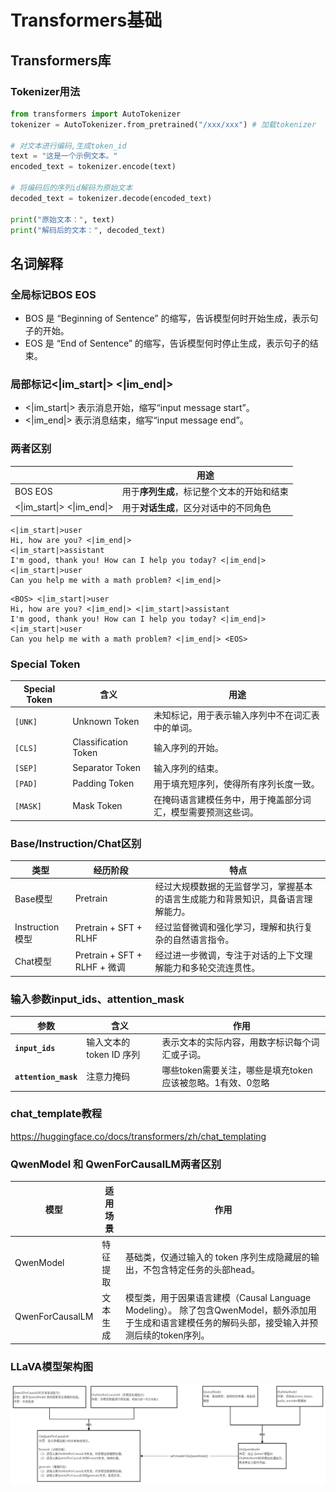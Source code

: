 # Transformers基础



## Transformers库

### Tokenizer用法


```python
from transformers import AutoTokenizer
tokenizer = AutoTokenizer.from_pretrained("/xxx/xxx") # 加载tokenizer

# 对文本进行编码,生成token_id
text = "这是一个示例文本。"
encoded_text = tokenizer.encode(text)

# 将编码后的序列id解码为原始文本
decoded_text = tokenizer.decode(encoded_text)

print("原始文本：", text)
print("解码后的文本：", decoded_text)
```







## 名词解释

### 全局标记BOS  EOS 

- BOS 是 “Beginning of Sentence” 的缩写，告诉模型何时开始生成，表示句子的开始。
- EOS 是 “End of Sentence” 的缩写，告诉模型何时停止生成，表示句子的结束。

### 局部标记<|im_start|>   <|im_end|>

- <|im_start|>  表示消息开始，缩写“input message start”。
- <|im_end|>   表示消息结束，缩写“input message end”。

### 两者区别

|                                | 用途                                       |
| ------------------------------ | ------------------------------------------ |
| BOS  EOS                       | 用于**序列生成**，标记整个文本的开始和结束 |
| <\|im_start\|>    <\|im_end\|> | 用于**对话生成**，区分对话中的不同角色     |

```
<|im_start|>user
Hi, how are you? <|im_end|>
<|im_start|>assistant
I'm good, thank you! How can I help you today? <|im_end|>
<|im_start|>user
Can you help me with a math problem? <|im_end|>
```

```
<BOS> <|im_start|>user
Hi, how are you? <|im_end|> <|im_start|>assistant
I'm good, thank you! How can I help you today? <|im_end|> <|im_start|>user
Can you help me with a math problem? <|im_end|> <EOS>
```

### Special Token

| **Special Token** | **含义**             | **用途**                                                     |
| ----------------- | -------------------- | ------------------------------------------------------------ |
| `[UNK]`           | Unknown Token        | 未知标记，用于表示输入序列中不在词汇表中的单词。             |
| `[CLS]`           | Classification Token | 输入序列的开始。                                             |
| `[SEP]`           | Separator Token      | 输入序列的结束。                                             |
| `[PAD]`           | Padding Token        | 用于填充短序列，使得所有序列长度一致。                       |
| `[MASK]`          | Mask Token           | 在掩码语言建模任务中，用于掩盖部分词汇，模型需要预测这些词。 |

### Base/Instruction/Chat区别

| 类型            | 经历阶段                     | 特点                                                         |
| --------------- | ---------------------------- | ------------------------------------------------------------ |
| Base模型        | Pretrain                     | 经过大规模数据的无监督学习，掌握基本的语言生成能力和背景知识，具备语言理解能力。 |
| Instruction模型 | Pretrain + SFT + RLHF        | 经过监督微调和强化学习，理解和执行复杂的自然语言指令。       |
| Chat模型        | Pretrain + SFT + RLHF + 微调 | 经过进一步微调，专注于对话的上下文理解能力和多轮交流连贯性。 |

### 输入参数input_ids、attention_mask

| **参数**             | **含义**                 | **作用**                                                    |
| -------------------- | ------------------------ | ----------------------------------------------------------- |
| **`input_ids`**      | 输入文本的 token ID 序列 | 表示文本的实际内容，用数字标识每个词汇或子词。              |
| **`attention_mask`** | 注意力掩码               | 哪些token需要关注，哪些是填充token 应该被忽略。1有效、0忽略 |

### chat_template教程

https://huggingface.co/docs/transformers/zh/chat_templating

### QwenModel 和 QwenForCausalLM两者区别

| 模型            | 适用场景 | 作用                                                         |
| --------------- | -------- | ------------------------------------------------------------ |
| QwenModel       | 特征提取 | 基础类，仅通过输入的 token 序列生成隐藏层的输出，不包含特定任务的头部head。 |
| QwenForCausalLM | 文本生成 | 模型类，用于因果语言建模（Causal Language Modeling）。 除了包含QwenModel，额外添加用于生成和语言建模任务的解码头部，接受输入并预测后续的token序列。 |

### LLaVA模型架构图

![image-20250226103138835](./assets/image-20250226103138835.png)

